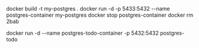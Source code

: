 docker build -t my-postgres .
docker run -d -p 5433:5432 --name postgres-container my-postgres
docker stop postgres-container
docker rm 2bab 

docker run -d --name postgres-todo-container -p 5432:5432 postgres-todo